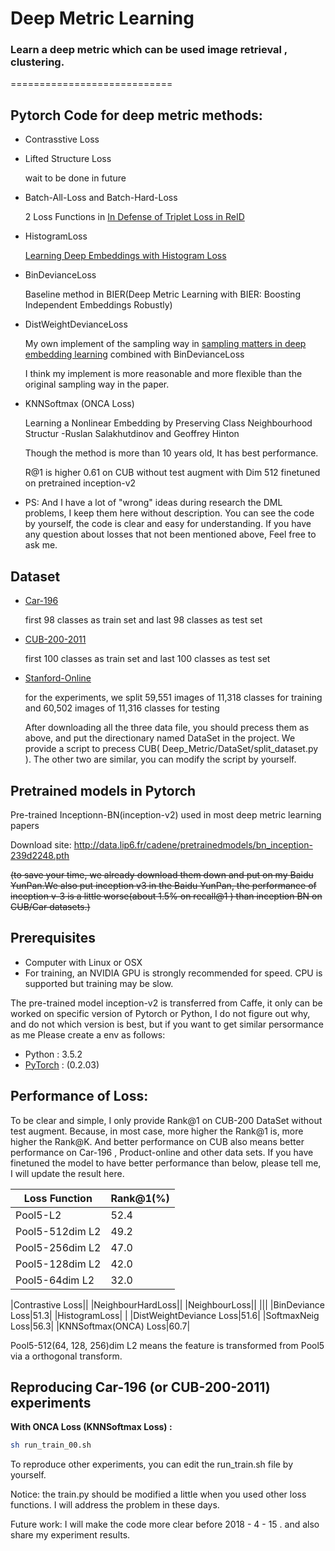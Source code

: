 # Deep Metric Learning

### Learn a deep metric which can be used image retrieval , clustering.
============================

## Pytorch Code for deep metric methods:

- Contrasstive Loss

- Lifted Structure Loss
[](https://www.cv-foundation.org/openaccess/content_cvpr_2016/papers/Song_Deep_Metric_Learning_CVPR_2016_paper.pdf)

    wait to be done in future


- Batch-All-Loss and Batch-Hard-Loss

    2 Loss Functions in [In Defense of Triplet Loss in ReID](https://arxiv.org/abs/1703.07737)


- HistogramLoss

    [Learning Deep Embeddings with Histogram Loss](https://arxiv.org/abs/1611.00822)

- BinDevianceLoss

    Baseline method in BIER(Deep Metric Learning with BIER: Boosting Independent Embeddings Robustly)

- DistWeightDevianceLoss

  My own implement of the sampling way in [sampling matters in deep embedding learning](https://arxiv.org/abs/1706.07567) combined with BinDevianceLoss

  I think my implement is more reasonable and more flexible than the original sampling way in the paper.

- KNNSoftmax (ONCA Loss)


   Learning a Nonlinear Embedding by Preserving Class Neighbourhood Structur  -Ruslan Salakhutdinov and Geoffrey Hinton


  Though the method is more than 10 years old, It has best performance.


  R@1 is higher 0.61 on  CUB without test augment with Dim 512 finetuned on pretrained inception-v2

- PS: And I have a lot of "wrong" ideas during research the DML problems,
I keep them here without description.
You can see the code by yourself, the code is clear and easy for understanding.
If you have any question about losses that  not been mentioned above,
Feel free to ask me.


## Dataset
- [Car-196](http://ai.stanford.edu/~jkrause/cars/car_devkit.tgz)

   first 98 classes as train set and last 98 classes as test set
- [CUB-200-2011](http://www.vision.caltech.edu/visipedia-data/CUB-200/images.tgz)

  first 100 classes as train set and last 100 classes as test set

- [Stanford-Online](ftp://cs.stanford.edu/cs/cvgl/Stanford_Online_Products.zip)
  
  for the experiments, we split 59,551 images of 11,318 classes for training and 60,502 images of 11,316 classes for testing

  After downloading all the three data file, you should precess them as above, and put the directionary named DataSet in the project.
  We provide a script to precess CUB( Deep_Metric/DataSet/split_dataset.py ). The other two are similar, you can modify the script by yourself.


## Pretrained models in Pytorch

Pre-trained Inceptionn-BN(inception-v2) used in most deep metric learning papers

Download site: http://data.lip6.fr/cadene/pretrainedmodels/bn_inception-239d2248.pth

~~(to save your time, we already download them down and put on my Baidu YunPan.We also put inception v3 in the Baidu YunPan, the performance of inception v-3 is a little worse(about 1.5% on recall@1 ) than inception BN on CUB/Car datasets.)~~
## Prerequisites

- Computer with Linux or OSX
- For training, an NVIDIA GPU is strongly recommended for speed. CPU is supported but training may be slow.

The pre-trained model inception-v2 is transferred from Caffe, it only can be worked on specific version of Pytorch or Python,
I do not figure out why, and do not which version is best, but if you want to get similar persormance as me
Please create a env as follows:

- Python : 3.5.2 
- [PyTorch](http://pytorch.org)  : (0.2.03)



## Performance of Loss:

To be clear and simple, I only provide Rank@1 on CUB-200 DataSet without test augment. Because, in most case, more higher the Rank@1 is,  more higher the Rank@K.
And better performance on CUB also means better performance on Car-196 , Product-online and other data sets.
If you have finetuned the model to have better performance than below, please tell me, I will update the result here.


|Loss Function| Rank@1(%)|
|---|---
|Pool5-L2|52.4|
|Pool5-512dim L2|49.2|
|Pool5-256dim L2|47.0|
|Pool5-128dim L2|42.0|
|Pool5-64dim L2|32.0|

|Contrastive Loss||
|NeighbourHardLoss||
|NeighbourLoss||
|||
|BinDeviance Loss|51.3|
|HistogramLoss| |
|DistWeightDeviance Loss|51.6|
|SoftmaxNeig Loss|56.3|
|KNNSoftmax(ONCA) Loss|60.7|

Pool5-512(64, 128, 256)dim L2 means the feature is transformed from Pool5 via a orthogonal transform.

## Reproducing Car-196 (or CUB-200-2011) experiments

**With  ONCA Loss (KNNSoftmax Loss) :**

```bash
sh run_train_00.sh
```

To reproduce other experiments, you can edit the run_train.sh file by yourself.

Notice:
the train.py should be modified a little when you used other loss functions.
I will address the problem in these days.


Future work: I will make the code more clear before 2018 - 4 - 15 . and also share my experiment results. 
